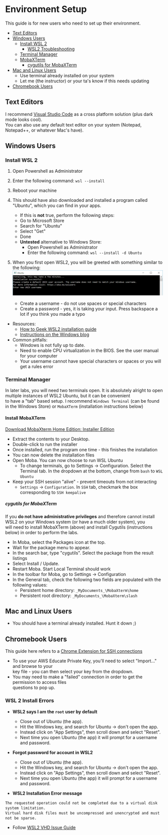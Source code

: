 # Environment Setup

This guide is for new users who need to set up their environment.

- [Text Editors](#Text-Editors)
- [Windows Users](#Windows-Users)
  - [Install WSL 2](#Install-WSL-2)
    - [WSL2 Troubleshooting](#WSL-2-Install-Errors)
  - [Terminal Manager](#Terminal-Manager)
  - [MobaXTerm](#Install-MobaXTerm)
    - [cygutils for MobaXTerm](#cygutils-for-MobaXTerm)
- [Mac and Linux Users](#Mac-and-Linux-Users)
  - Use terminal already installed on your system
  - Let me (the instructor) or your ta's know if this needs updating
- [Chromebook Users](#Chromebook-Users)

## Text Editors

I recommend [Visual Studio Code](https://code.visualstudio.com/) as a cross platform solution (plus dark mode looks cool).  
You can also use any default text editor on your system (Notepad, Notepad++, or whatever Mac's have).

## Windows Users

### Install WSL 2

1. Open Powershell as Administrator
2. Enter the following command: `wsl --install`
3. Reboot your machine
4. This should have also downloaded and installed a program called "Ubuntu", which you can find in your apps.

   - If this is **not** true, perform the following steps:
   - Go to Microsoft Store
   - Search for "Ubuntu"
   - Select "Get"
   - Done
   - **Untested** alternative to Windows Store:
     - Open Powershell as Administrator
     - Enter the following command: `wsl --install -d Ubuntu`

5. When you first open WSL2, you will be greeted with something similar to the following:
   ![Ubuntu Install](Images/ubuntuinstall.png)

   - Create a username - do not use spaces or special characters
   - Create a password - yes, it is taking your input. Press backspace a lot if you think you made a typo

- Resources:
  - [How to Geek WSL2 installation guide](https://www.howtogeek.com/744328/how-to-install-the-windows-subsystem-for-linux-on-windows-11/)
  - [Instructions on the Windows blog](https://docs.microsoft.com/en-us/windows/wsl/setup/environment)
- Common pitfalls:
  - Windows is not fully up to date.
  - Need to enable CPU virtualization in the BIOS. See the user manual for your computer
  - Your username cannot have special characters or spaces or you will get a rules error

### Terminal Manager

In later labs, you will need two terminals open. It is absolutely alright to open multiple instances of WSL2 Ubuntu, but it can be convenient  
to have a "tab" based setup. I recommend `Windows Terminal` (can be found in the Windows Store) or `MobaXTerm` (installation instructions below)

#### Install MobaXTerm

[Download MobaXterm Home Edition: Installer Edition](https://download.mobatek.net/2152021112100754/MobaXterm_Installer_v21.5.zip)

- Extract the contents to your Desktop.
- Double-click to run the installer
- Once installed, run the program one time - this finishes the installation
- You can now delete the installation files
- Open Moba. You can now choose to run WSL Ubuntu
  - To change terminals, go to Settings -> Configuration. Select the Terminal tab. In the dropdown at the bottom, change from `bash` to `WSL Ubuntu`
- Keep your SSH session "alive" - prevent timeouts from not interacting
  - `Settings` -> `Configuration`. In `SSH` tab, checkmark the box corresponding to `SSH keepalive`

##### cygutils for MobaXTerm

If you **do not have administrative privileges** and therefore cannot install WSL2 on your Windows system (or have a much older system), you  
will need to install MobaXTerm (above) and install Cygutils (instructions below) in order to perform the labs.

- In Moba, select the Packages icon at the top.
- Wait for the package menu to appear.
- In the search bar, type "cygutils". Select the package from the result listings
- Select Install / Update.
- Restart Moba. Start Local Terminal should work
- In the toolbar for Moba, go to Settings -> Configuration
- In the General tab, check the following two fields are populated with the following values:
  - Persistent home directory: `_MyDocuments_\MobaXterm\home`
  - Persistent root directory: `_MyDocuments_\MobaXterm\slash`

## Mac and Linux Users

- You should have a terminal already installed. Hunt it down ;)

## Chromebook Users

This guide here refers to a [Chrome Extension for SSH connections](https://www.lifewire.com/how-to-use-chromebook-ssh-client-4690108)

- To use your AWS Educate Private Key, you'll need to select "Import..." and browse to your  
  key file - you can then select your key from the dropdown.
- You may need to make a "failed" connection in order to get the permission to access files  
  questions to pop up.

### WSL 2 Install Errors

- **WSL2 says I am the `root` user by default**

  - Close out of Ubuntu (the app).
  - Hit the Windows key, and search for Ubuntu -> don't open the app.
  - Instead click on "App Settings", then scroll down and select "Reset".
  - Next time you open Ubuntu (the app) it will prompt for a username and password.

- **Forgot password for account in WSL2**

  - Close out of Ubuntu (the app).
  - Hit the Windows key, and search for Ubuntu -> don't open the app.
  - Instead click on "App Settings", then scroll down and select "Reset".
  - Next time you open Ubuntu (the app) it will prompt for a username and password.

- **WSL2 Installation Error message**

```
The requested operation could not be completed due to a virtual disk system limitation.
Virtual hard disk files must be uncompressed and unencrypted and must not be sparse.
```

- Follow [WSL2 VHD Issue Guide](https://utf9k.net/blog/wsl2-vhd-issue/)
